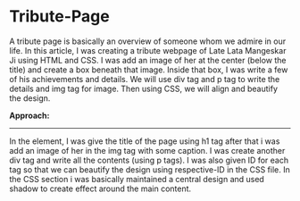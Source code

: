 # Tribute-Page

A tribute page is basically an overview of someone whom we admire in our life. In this article, I was creating a tribute webpage of Late Lata Mangeskar Ji using HTML and CSS. I was add an image of her at the center (below the title) and create a box beneath that image. Inside that box, I was write a few of his achievements and details. We will use div tag and p tag to write the details and img tag for image. Then using CSS, we will align and beautify the design. 

<b>Approach:</b>
<hr>
In the <body> element, I was give the title of the page using h1 tag after that i was add an image of her in the img tag with some caption. I was create another div tag and write all the contents (using p tags). I was also given ID for each tag so that we can beautify the design using respective-ID in the CSS file.
In the CSS section i was basically maintained a central design and used shadow to create effect around the main content.
 
